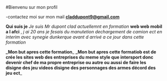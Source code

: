 #Bienvenu sur mon profil 

-contactez moi sur mon mail **claddupont9@gmail.com** 

**Qui suis je**
_Je suis Mr dupont clad actuellemnt en formation_ **web web mobil a l afci** , _j ai 20 ans je fesais du manutetion dechargement de camion ect en interim avec synegie dunkerque avant d arrivé a ce jour dans cette formation_

**_Mon but apres cette formation**_
**_Mon but apres cette formatiob est de crée les sites web des entreprises du meme style que intersport donc devenir chef de ma propre entreprise ou autre ou aussi de faire les disigne des jeu videos disigne des personnages des armes décord des jeu ect**_ 
